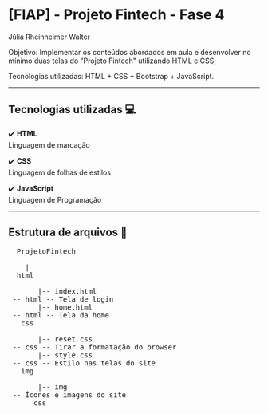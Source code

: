 # [FIAP] - Projeto Fintech - Fase 4

Júlia Rheinheimer Walter

Objetivo: Implementar os conteúdos abordados em aula e desenvolver no mínimo duas telas do "Projeto Fintech" utilizando HTML e CSS;

Tecnologias utilizadas: HTML + CSS + Bootstrap + JavaScript.

--------------------------------------------------------------------

## Tecnologias utilizadas :computer:

:heavy_check_mark: <b>HTML</b><br>
Linguagem de marcação<br>

:heavy_check_mark: <b>CSS</b><br>
Linguagem de folhas de estilos<br>

:heavy_check_mark: <b>JavaScript</b><br>
Linguagem de Programação<br>

--------------------------------------------------------------------

## Estrutura de arquivos :open_file_folder:
<pre>
  ProjetoFintech <br>
    |
  html<br>
       |-- index.html<br> -- html -- Tela de login
       |-- home.html<br> -- html -- Tela da home
   css<br>
       |-- reset.css<br> -- css -- Tirar a formatação do browser 
       |-- style.css<br> -- css -- Estilo nas telas do site
   img<br> 
       |-- img<br> -- Ícones e imagens do site
      css<br>
</pre>
